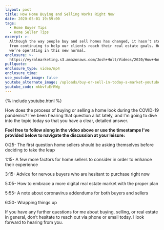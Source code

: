 ```yaml
---
layout: post
title: How Home Buying and Selling Works Right Now
date: 2020-05-01 19:59:00
tags:
  - Home Buyer Tips
  - Home Seller Tips
excerpt: >-
  Although the way people buy and sell homes has changed, it hasn’t stopped us
  from continuing to help our clients reach their real estate goals. Here’s how
  we’re operating in this new normal.
enclosure: >-
  https://vyralmarketing.s3.amazonaws.com/Josh+Holt/Videos/2020/How+Home+Buying+and+Selling+Works+Right+Now.mp4
pullquote:
enclosure_type: video/mp4
enclosure_time:
use_youtube_image: false
youtube_alternate_image: /uploads/buy-or-sell-in-today-s-market-youtube.jpg
youtube_code: nkbvfuErRWg
---
```


{% include youtube.html %}

How does the process of buying or selling a home look during the COVID-19 pandemic? I’ve been hearing that question a lot lately, and I’m going to dive into the topic today so that you have a clear, detailed answer.&nbsp;

**Feel free to follow along in the video above or use the timestamps I’ve provided below to navigate the discussion at your leisure:**

0:25- The first question home sellers should be asking themselves before deciding to take the leap

1:15- A few more factors for home sellers to consider in order to enhance their experience

3:15- Advice for nervous buyers who are hesitant to purchase right now

5:05- How to embrace a more digital real estate market with the proper plan

5:55- A note about coronavirus addendums for both buyers and sellers

6:50- Wrapping things up

If you have any further questions for me about buying, selling, or real estate in general, don’t hesitate to reach out via phone or email today. I look forward to hearing from you.